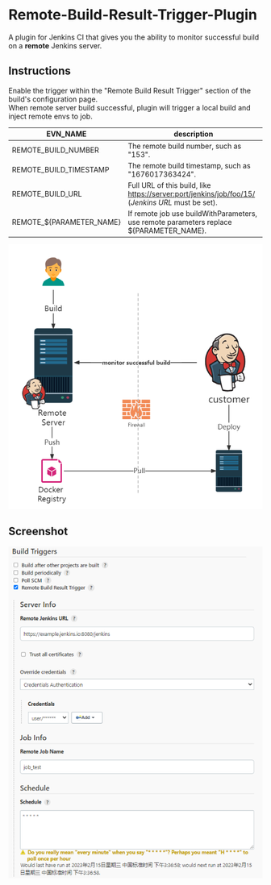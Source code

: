 Remote-Build-Result-Trigger-Plugin
===================================

A plugin for Jenkins CI  that gives you the ability to monitor successful build on a **remote** Jenkins server.

## Instructions
Enable the trigger within the "Remote Build Result Trigger" section of the build's configuration page.  
When remote server build successful, plugin will trigger a local build and inject remote envs to job.

| EVN_NAME                 | description                                                                                                                                       |
|--------------------------|---------------------------------------------------------------------------------------------------------------------------------------------------|
| REMOTE_BUILD_NUMBER      | The remote build number, such as "153".                                                                                                           |  
| REMOTE_BUILD_TIMESTAMP   | The remote build timestamp, such as "1676017363424".                                                                                              |
| REMOTE_BUILD_URL         | Full URL of this build, like [https://server:port/jenkins/job/foo/15/](https://server:port/jenkins/job/foo/15/) (<i>Jenkins URL</i> must be set). |
| REMOTE_${PARAMETER_NAME} | If remote job use buildWithParameters, use remote parameters replace ${PARAMETER_NAME}.                                                           |

![configuration screen](screenshots/2023021501.png)
## Screenshot
![configuration screen](screenshots/2023021502.png)
